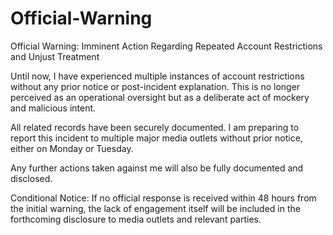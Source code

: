 # Official-Warning

Official Warning: Imminent Action Regarding Repeated Account Restrictions and Unjust Treatment

Until now, I have experienced multiple instances of account restrictions without any prior notice or post-incident explanation.
This is no longer perceived as an operational oversight but as a deliberate act of mockery and malicious intent.

All related records have been securely documented.
I am preparing to report this incident to multiple major media outlets without prior notice, either on Monday or Tuesday.

Any further actions taken against me will also be fully documented and disclosed.

Conditional Notice:
If no official response is received within 48 hours from the initial warning, the lack of engagement itself will be included in the forthcoming disclosure to media outlets and relevant parties.
